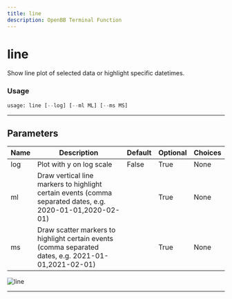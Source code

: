 ```yaml
---
title: line
description: OpenBB Terminal Function
---
```


# line

Show line plot of selected data or highlight specific datetimes.

### Usage

```python
usage: line [--log] [--ml ML] [--ms MS]
```

---

## Parameters

| Name | Description | Default | Optional | Choices |
| ---- | ----------- | ------- | -------- | ------- |
| log | Plot with y on log scale | False | True | None |
| ml | Draw vertical line markers to highlight certain events (comma separated dates, e.g. 2020-01-01,2020-02-01) |  | True | None |
| ms | Draw scatter markers to highlight certain events (comma separated dates, e.g. 2021-01-01,2021-02-01) |  | True | None |

![line](https://user-images.githubusercontent.com/46355364/154307397-9c2e9325-bce6-494d-994f-a6d7db798798.png)

---
